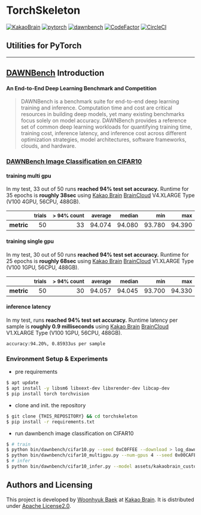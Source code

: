 # TorchSkeleton
[![KakaoBrain](https://img.shields.io/badge/kakao-brain-ffcd00.svg)](http://kakaobrain.com/)
[![pytorch](https://img.shields.io/badge/pytorch-1.1.0-%23ee4c2c.svg)](https://pytorch.org/)
[![dawnbench](https://img.shields.io/badge/DAWN-Bench-600E0E.svg)](https://dawn.cs.stanford.edu/benchmark/#cifar10-train-time)
[![CodeFactor](https://www.codefactor.io/repository/github/wbaek/torchskeleton/badge)](https://www.codefactor.io/repository/github/wbaek/torchskeleton)
[![CircleCI](https://circleci.com/gh/wbaek/torchskeleton.svg?style=svg)](https://circleci.com/gh/wbaek/torchskeleton)

## Utilities for PyTorch


----


## [DAWNBench][] Introduction
#### An End-to-End Deep Learning Benchmark and Competition
> DAWNBench is a benchmark suite for end-to-end deep learning training and inference. Computation time and cost are critical resources in building deep models, yet many existing benchmarks focus solely on model accuracy. DAWNBench provides a reference set of common deep learning workloads for quantifying training time, training cost, inference latency, and inference cost across different optimization strategies, model architectures, software frameworks, clouds, and hardware.

### [DAWNBench Image Classification on CIFAR10][]

#### training multi gpu

In my test, 33 out of 50 runs **reached 94% test set accuracy.** Runtime for 35 epochs is **roughly 38sec** using [Kakao Brain][] [BrainCloud][] V4.XLARGE Type (V100 4GPU, 56CPU, 488GB).

| | <sub>trials</sub> | <sub>\> 94% count</sub> | <sub>average</sub> | <sub>median</sub> | <sub>min</sub> | <sub>max</sub> |
|:---:|---:|---:|---:|---:|---:|---:|
| **metric** | 50 | &nbsp;&nbsp;&nbsp;&nbsp;&nbsp;&nbsp;&nbsp;&nbsp;&nbsp;&nbsp;&nbsp;&nbsp;&nbsp;&nbsp;&nbsp;33 | 94.074 | 94.080 | 93.780 | 94.390 |

#### training single gpu

In my test, 30 out of 50 runs **reached 94% test set accuracy.** Runtime for 25 epochs is **roughly 68sec** using [Kakao Brain][] [BrainCloud][] V1.XLARGE Type (V100 1GPU, 56CPU, 488GB).

| | <sub>trials</sub> | <sub>\> 94% count</sub> | <sub>average</sub> | <sub>median</sub> | <sub>min</sub> | <sub>max</sub> |
|:---:|---:|---:|---:|---:|---:|---:|
| **metric** | 50 | &nbsp;&nbsp;&nbsp;&nbsp;&nbsp;&nbsp;&nbsp;&nbsp;&nbsp;&nbsp;&nbsp;&nbsp;&nbsp;&nbsp;&nbsp;30 | 94.057 | 94.045 | 93.700 | 94.330 |

#### inference latency

In my test, runs **reached 94% test set accuracy.** Runtime latency per sample is **roughly 0.9 milliseconds** using [Kakao Brain][] [BrainCloud][] V1.XLARGE Type (V100 1GPU, 56CPU, 488GB).
```
accuracy:94.20%, 0.85933us per sample
```

### Environment Setup & Experiments
* pre requirements
```bash
$ apt update
$ apt install -y libsm6 libxext-dev libxrender-dev libcap-dev
$ pip install torch torchvision
```

* clone and init. the repository
```bash
$ git clone {THIS_REPOSITORY} && cd torchskeleton
$ pip install -r requirements.txt
```

* run dawnbench image classification on CIFAR10
```bash
$ # train
$ python bin/dawnbench/cifar10.py --seed 0xC0FFEE --download > log_dawnbench_cifar10.tsv
$ python bin/dawnbench/cifar10_multigpu.py --num-gpus 4 --seed 0x00CAFE --download > log_dawnbench_cifar10_multigpu.tsv
$ # infer
$ python bin/dawnbench/cifar10_infer.py --model assets/kakaobrain_custom-resnet9_single_cifar10.pth  --download
```


## Authors and Licensing
This project is developed by [Woonhyuk Baek][] at [Kakao Brain][]. It is distributed under [Apache License2.0](LICENSE).


[Kakao Brain]: https://kakaobrain.com/
[BrainCloud]: https://cloud.kakaobrain.com/
[Woonhyuk Baek]: https://github.com/wbaek
[DAWNBench]: https://dawn.cs.stanford.edu/benchmark/index.html
[DAWNBench Image Classification on CIFAR10]: https://dawn.cs.stanford.edu/benchmark/#cifar10
